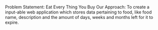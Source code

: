 Problem Statement: Eat Every Thing You Buy
Our Approach: To create a input-able web application which stores data pertaining to food, like food name, description and the amount of days, weeks and months left for it to expire.